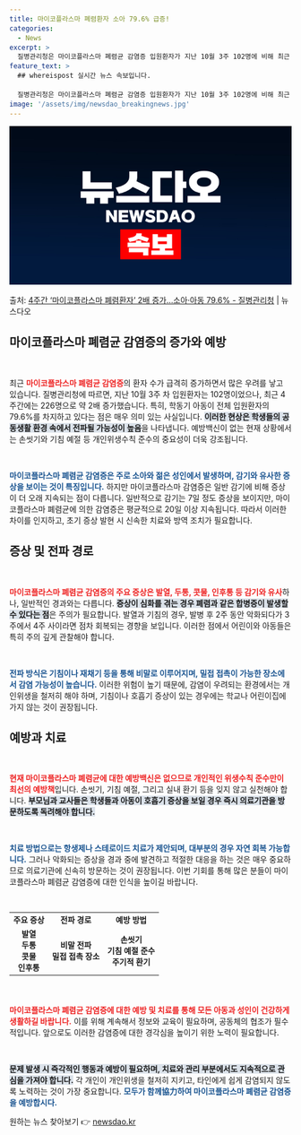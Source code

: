 ```yaml
---
title: 마이코플라스마 폐렴환자 소아 79.6% 급증!
categories:
  - News
excerpt: >
  질병관리청은 마이코플라스마 폐렴균 감염증 입원환자가 지난 10월 3주 102명에 비해 최근 4주간 226명으…
feature_text: >
  ## whereispost 실시간 뉴스 속보입니다.

  질병관리청은 마이코플라스마 폐렴균 감염증 입원환자가 지난 10월 3주 102명에 비해 최근 4주간 226명으…
image: '/assets/img/newsdao_breakingnews.jpg'
---
```


![뉴스다오 속보](/assets/img/newsdao_breakingnews.jpg)

<p>출처: <a href="https://newsdao.kr/2562" rel="dofollow">4주간 ‘마이코플라스마 폐렴환자’ 2배 증가…소아·아동 79.6% - 질병관리청</a> | 뉴스다오</p>

<h2 data-ke-size="size26">마이코플라스마 폐렴균 감염증의 증가와 예방</h2>

<p data-ke-size="size16">&nbsp;</p>  
최근 <b><span style="color: #ee2323;">마이코플라스마 폐렴균 감염증</span></b>의 환자 수가 급격히 증가하면서 많은 우려를 낳고 있습니다. 질병관리청에 따르면, 지난 10월 3주 차 입원환자는 102명이었으나, 최근 4주간에는 226명으로 약 2배 증가했습니다. 특히, 학동기 아동이 전체 입원환자의 79.6%를 차지하고 있다는 점은 매우 의미 있는 사실입니다. <b><span style="background-color: #21538527;">이러한 현상은 학생들의 공동생활 환경 속에서 전파될 가능성이 높음</span></b>을 나타냅니다. 예방백신이 없는 현재 상황에서는 손씻기와 기침 예절 등 개인위생수칙 준수의 중요성이 더욱 강조됩니다. 

<p data-ke-size="size16">&nbsp;</p>  
<b><span style="color: #1a5490;">마이코플라스마 폐렴균 감염증은 주로 소아와 젊은 성인에서 발생하며, 감기와 유사한 증상을 보이는 것이 특징입니다.</span></b> 하지만 마이코플라스마 감염증은 일반 감기에 비해 증상이 더 오래 지속되는 점이 다릅니다. 일반적으로 감기는 7일 정도 증상을 보이지만, 마이코플라스마 폐렴균에 의한 감염증은 평균적으로 20일 이상 지속됩니다. 따라서 이러한 차이를 인지하고, 초기 증상 발현 시 신속한 치료와 방역 조치가 필요합니다.

<h2 data-ke-size="size26">증상 및 전파 경로</h2>

<p data-ke-size="size16">&nbsp;</p>  
<b><span style="color: #ee2323;">마이코플라스마 폐렴균 감염증의 주요 증상은 발열, 두통, 콧물, 인후통 등 감기와 유사</span></b>하나, 일반적인 경과와는 다릅니다. <b><span style="background-color: #21538527;">증상이 심화를 겪는 경우 폐렴과 같은 합병증이 발생할 수 있다는 점</span></b>은 주의가 필요합니다. 발열과 기침의 경우, 발병 후 2주 동안 악화되다가 3주에서 4주 사이라면 점차 회복되는 경향을 보입니다. 이러한 점에서 어린이와 아동들은 특히 주의 깊게 관찰해야 합니다. 

<p data-ke-size="size16">&nbsp;</p>  
<b><span style="color: #1a5490;">전파 방식은 기침이나 재채기 등을 통해 비말로 이루어지며, 밀접 접촉이 가능한 장소에서 감염 가능성이 높습니다.</span></b> 이러한 위험이 높기 때문에, 감염이 우려되는 환경에서는 개인위생을 철저히 해야 하며, 기침이나 호흡기 증상이 있는 경우에는 학교나 어린이집에 가지 않는 것이 권장됩니다.

<h2 data-ke-size="size26">예방과 치료</h2>

<p data-ke-size="size16">&nbsp;</p>  
<b><span style="color: #ee2323;">현재 마이코플라스마 폐렴균에 대한 예방백신은 없으므로 개인적인 위생수칙 준수만이 최선의 예방책</span></b>입니다. 손씻기, 기침 예절, 그리고 실내 환기 등을 잊지 않고 실천해야 합니다. <b><span style="background-color: #21538527;">부모님과 교사들은 학생들과 아동이 호흡기 증상을 보일 경우 즉시 의료기관을 방문하도록 독려해야 합니다.</span></b> 

<p data-ke-size="size16">&nbsp;</p>  
<b><span style="color: #1a5490;">치료 방법으로는 항생제나 스테로이드 치료가 제안되며, 대부분의 경우 자연 회복 가능합니다.</span></b> 그러나 악화되는 증상을 경과 중에 발견하고 적절한 대응을 하는 것은 매우 중요하므로 의료기관에 신속히 방문하는 것이 권장됩니다. 이번 기회를 통해 많은 분들이 마이코플라스마 폐렴균 감염증에 대한 인식을 높이길 바랍니다.

<p data-ke-size="size16">&nbsp;</p>  
<table style="width: 100%; border-collapse: collapse; margin-bottom: 20px;">
<tr>
<td style="text-align: center; height: 17px;"><b>주요 증상</b></td>
<td style="text-align: center; height: 17px;"><b>전파 경로</b></td>
<td style="text-align: center; height: 17px;"><b>예방 방법</b></td>
</tr>
<tr>
<td style="text-align: center; height: 17px;"><b>발열<br>두통<br>콧물<br>인후통</b></td>
<td style="text-align: center; height: 17px;"><b>비말 전파<br>밀접 접촉 장소</b></td>
<td style="text-align: center; height: 17px;"><b>손씻기<br>기침 예절 준수<br>주기적 환기</b></td>
</tr>
</table>

<p data-ke-size="size16">&nbsp;</p>  
<b><span style="color: #ee2323;">마이코플라스마 폐렴균 감염증에 대한 예방 및 치료를 통해 모든 아동과 성인이 건강하게 생활하길 바랍니다.</span></b> 이를 위해 계속해서 정보와 교육이 필요하며, 공동체의 협조가 필수적입니다. 앞으로도 이러한 감염증에 대한 경각심을 높이기 위한 노력이 필요합니다. 

<p data-ke-size="size16">&nbsp;</p>  
<b><span style="background-color: #21538527;">문제 발생 시 즉각적인 행동과 예방이 필요하며, 치료와 관리 부분에서도 지속적으로 관심을 가져야 합니다.</span></b> 각 개인이 개인위생을 철저히 지키고, 타인에게 쉽게 감염되지 않도록 노력하는 것이 가장 중요합니다. <b><span style="color: #1a5490;">모두가 함께協力하여 마이코플라스마 폐렴균 감염증을 예방합시다.</span></b> 

원하는 뉴스 찾아보기 👉 <a href="https://newsdao.kr" rel="dofollow">newsdao.kr</a>


